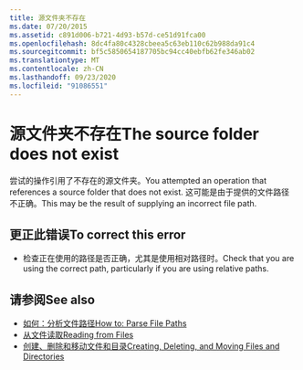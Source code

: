 ```yaml
---
title: 源文件夹不存在
ms.date: 07/20/2015
ms.assetid: c891d006-b721-4d93-b57d-ce51d91fca00
ms.openlocfilehash: 8dc4fa80c4328cbeea5c63eb110c62b988da91c4
ms.sourcegitcommit: bf5c5850654187705bc94cc40ebfb62fe346ab02
ms.translationtype: MT
ms.contentlocale: zh-CN
ms.lasthandoff: 09/23/2020
ms.locfileid: "91086551"
---
```

# <a name="the-source-folder-does-not-exist"></a><span data-ttu-id="269a8-102">源文件夹不存在</span><span class="sxs-lookup"><span data-stu-id="269a8-102">The source folder does not exist</span></span>

<span data-ttu-id="269a8-103">尝试的操作引用了不存在的源文件夹。</span><span class="sxs-lookup"><span data-stu-id="269a8-103">You attempted an operation that references a source folder that does not exist.</span></span> <span data-ttu-id="269a8-104">这可能是由于提供的文件路径不正确。</span><span class="sxs-lookup"><span data-stu-id="269a8-104">This may be the result of supplying an incorrect file path.</span></span>  
  
## <a name="to-correct-this-error"></a><span data-ttu-id="269a8-105">更正此错误</span><span class="sxs-lookup"><span data-stu-id="269a8-105">To correct this error</span></span>  
  
- <span data-ttu-id="269a8-106">检查正在使用的路径是否正确，尤其是使用相对路径时。</span><span class="sxs-lookup"><span data-stu-id="269a8-106">Check that you are using the correct path, particularly if you are using relative paths.</span></span>  
  
## <a name="see-also"></a><span data-ttu-id="269a8-107">请参阅</span><span class="sxs-lookup"><span data-stu-id="269a8-107">See also</span></span>

- [<span data-ttu-id="269a8-108">如何：分析文件路径</span><span class="sxs-lookup"><span data-stu-id="269a8-108">How to: Parse File Paths</span></span>](../developing-apps/programming/drives-directories-files/how-to-parse-file-paths.md)
- [<span data-ttu-id="269a8-109">从文件读取</span><span class="sxs-lookup"><span data-stu-id="269a8-109">Reading from Files</span></span>](../developing-apps/programming/drives-directories-files/reading-from-files.md)
- [<span data-ttu-id="269a8-110">创建、删除和移动文件和目录</span><span class="sxs-lookup"><span data-stu-id="269a8-110">Creating, Deleting, and Moving Files and Directories</span></span>](../developing-apps/programming/drives-directories-files/creating-deleting-and-moving-files-and-directories.md)
